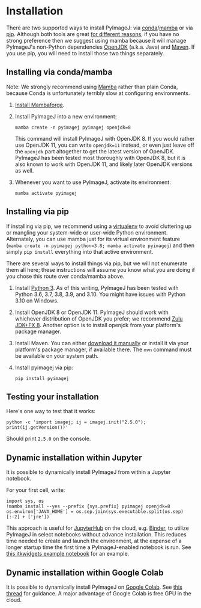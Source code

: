 # Installation

There are two supported ways to install PyImageJ: via
[conda](https://conda.io/)/[mamba](https://mamba.readthedocs.io/) or via
[pip](https://packaging.python.org/guides/tool-recommendations/).
Although both tools are great
[for different reasons](https://www.anaconda.com/blog/understanding-conda-and-pip),
if you have no strong preference then we suggest using mamba because it will
manage PyImageJ's non-Python dependencies
[OpenJDK](https://en.wikipedia.org/wiki/OpenJDK) (a.k.a. Java) and
[Maven](https://maven.apache.org/). If you use pip, you will need to install
those two things separately.

## Installing via conda/mamba

Note: We strongly recommend using
[Mamba](https://mamba.readthedocs.io/en/latest/user_guide/mamba.html) rather
than plain Conda, because Conda is unfortunately terribly slow at configuring
environments.

1. [Install Mambaforge](https://github.com/conda-forge/miniforge#mambaforge).

2. Install PyImageJ into a new environment:
   ```
   mamba create -n pyimagej pyimagej openjdk=8
   ```

   This command will install PyImageJ with OpenJDK 8. If you would rather use
   OpenJDK 11, you can write `openjdk=11` instead, or even just leave off the
   `openjdk` part altogether to get the latest version of OpenJDK. PyImageJ
   has been tested most thoroughly with OpenJDK 8, but it is also known to
   work with OpenJDK 11, and likely later OpenJDK versions as well.

3. Whenever you want to use PyImageJ, activate its environment:
   ```
   mamba activate pyimagej
   ```

## Installing via pip

If installing via pip, we recommend using a
[virtualenv](https://virtualenv.pypa.io/) to avoid cluttering up or mangling
your system-wide or user-wide Python environment. Alternately, you can use
mamba just for its virtual environment feature (`mamba create -n pyimagej
python=3.8; mamba activate pyimagej`) and then simply `pip install` everything
into that active environment.

There are several ways to install things via pip, but we will not enumerate
them all here; these instructions will assume you know what you are doing if
you chose this route over conda/mamba above.

1. Install [Python 3](https://python.org/). As of this writing, PyImageJ has
   been tested with Python 3.6, 3.7, 3.8, 3.9, and 3.10.
   You might have issues with Python 3.10 on Windows.

2. Install OpenJDK 8 or OpenJDK 11. PyImageJ should work with whichever
   distribution of OpenJDK you prefer; we recommend
   [Zulu JDK+FX 8](https://www.azul.com/downloads/zulu-community/?version=java-8-lts&package=jdk-fx).
   Another option is to install openjdk from your platform's package manager.

3. Install Maven. You can either
   [download it manually](https://maven.apache.org/) or install it via your
   platform's package manager, if available there. The `mvn` command must be
   available on your system path.

4. Install pyimagej via pip:
   ```
   pip install pyimagej
   ```

## Testing your installation

Here's one way to test that it works:
```
python -c 'import imagej; ij = imagej.init("2.5.0"); print(ij.getVersion())'
```
Should print `2.5.0` on the console.

## Dynamic installation within Jupyter

It is possible to dynamically install PyImageJ from within a Jupyter notebook.

For your first cell, write:
```
import sys, os
!mamba install --yes --prefix {sys.prefix} pyimagej openjdk=8
os.environ['JAVA_HOME'] = os.sep.join(sys.executable.split(os.sep)[:-2] + ['jre'])
```

This approach is useful for [JupyterHub](https://jupyter.org/hub) on the cloud,
e.g. [Binder](https://mybinder.org/), to utilize PyImageJ in select notebooks
without advance installation. This reduces time needed to create and launch the
environment, at the expense of a longer startup time the first time a
PyImageJ-enabled notebook is run. See [this itkwidgets example
notebook](https://github.com/InsightSoftwareConsortium/itkwidgets/blob/v0.24.2/examples/ImageJImgLib2.ipynb)
for an example.

## Dynamic installation within Google Colab

It is possible to dynamically install PyImageJ on
[Google Colab](https://colab.research.google.com/).
See [this thread](https://forum.image.sc/t/pyimagej-on-google-colab/32804)
for guidance. A major advantage of Google Colab is free GPU in the cloud.
